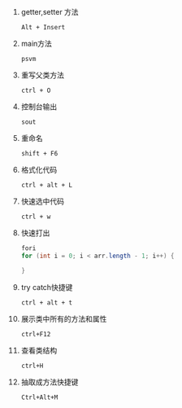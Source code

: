 1. getter,setter 方法

   `Alt + Insert`

2. main方法

   `psvm`

3. 重写父类方法

   `ctrl + O`

4. 控制台输出

   `sout`

5. 重命名

   `shift + F6`

6. 格式化代码

   `ctrl + alt + L`

7. 快速选中代码

   `ctrl + w`

8. 快速打出

   ```java
   fori
   for (int i = 0; i < arr.length - 1; i++) {
   
   }
   ```

9. try catch快捷键

   `ctrl + alt + t`

10. 展示类中所有的方法和属性

    `ctrl+F12`
    
11. 查看类结构

    `ctrl+H`

12. 抽取成方法快捷键

    `Ctrl+Alt+M`

